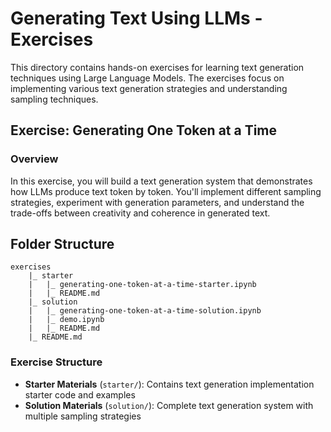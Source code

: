 # Generating Text Using LLMs - Exercises

This directory contains hands-on exercises for learning text generation techniques using Large Language Models. The exercises focus on implementing various text generation strategies and understanding sampling techniques.

## Exercise: Generating One Token at a Time

### Overview
In this exercise, you will build a text generation system that demonstrates how LLMs produce text token by token. You'll implement different sampling strategies, experiment with generation parameters, and understand the trade-offs between creativity and coherence in generated text.

## Folder Structure

```
exercises
    |_ starter
    |   |_ generating-one-token-at-a-time-starter.ipynb
    |   |_ README.md
    |_ solution
    |   |_ generating-one-token-at-a-time-solution.ipynb
    |   |_ demo.ipynb
    |   |_ README.md
    |_ README.md
```

### Exercise Structure
- **Starter Materials** (`starter/`): Contains text generation implementation starter code and examples
- **Solution Materials** (`solution/`): Complete text generation system with multiple sampling strategies